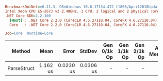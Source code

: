 ``` ini

BenchmarkDotNet=v0.11.3, OS=Windows 10.0.17134.472 (1803/April2018Update/Redstone4), VM=Hyper-V
Intel Xeon CPU E5-2673 v3 2.40GHz, 1 CPU, 2 logical and 2 physical cores
.NET Core SDK=2.2.100
  [Host] : .NET Core 2.2.0 (CoreCLR 4.6.27110.04, CoreFX 4.6.27110.04), 64bit RyuJIT
  Core   : .NET Core 2.2.0 (CoreCLR 4.6.27110.04, CoreFX 4.6.27110.04), 64bit RyuJIT

Job=Core  Runtime=Core  

```
|      Method |     Mean |     Error |    StdDev | Gen 0/1k Op | Gen 1/1k Op | Gen 2/1k Op | Allocated Memory/Op |
|------------ |---------:|----------:|----------:|------------:|------------:|------------:|--------------------:|
| ParseStruct | 1.162 us | 0.0230 us | 0.0306 us |           - |           - |           - |                   - |
